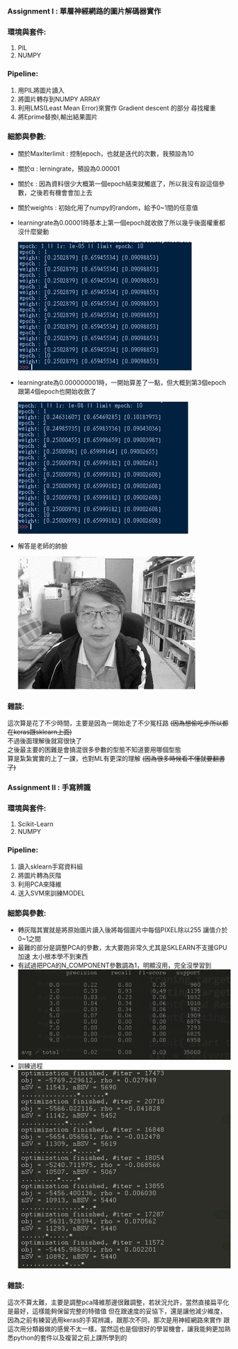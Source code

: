 ### Assignment I : 單層神經網路的圖片解碼器實作  

### 環境與套件:
1. PIL
2. NUMPY

### Pipeline:
1. 用PIL將圖片讀入
2. 將圖片轉存到NUMPY ARRAY
3. 利用LMS(Least Mean Error)來實作 Gradient descent 的部分 尋找權重
4. 將Eprime替換I,輸出結果圖片

### 細節與參數:
* 關於MaxIterlimit : 控制epoch，也就是迭代的次數，我預設為10

* 關於α : lerningrate，預設為0.00001

* 關於ε : 因為資料很少大概第一個epoch結束就觸底了，所以我沒有設這個參數，之後若有機會會加上去

* 關於weights : 初始化用了numpy的random，給予0~1間的任意值 
 
* learningrate為0.00001時基本上第一個epoch就收斂了所以幾乎後面權重都沒什麼變動 

  ![lr=1e-05](https://github.com/jt851113/ML2018_410421233/raw/master/photo/1e-05.JPG)
  
* learningrate為0.000000001時，一開始算差了一點，但大概到第3個epoch跟第4個epoch也開始收斂了

  ![lr=1e-08](https://github.com/jt851113/ML2018_410421233/raw/master/photo/1e-08.JPG)
  
* 解答是老師的帥臉
  
  ![ans](https://github.com/jt851113/ML2018_410421233/raw/master/photo/Iprime.jpg)

### 雜談:
這次算是花了不少時間，主要是因為一開始走了不少冤枉路 ~~(因為想偷吃步所以都在keras跟sklearn上面)~~  
不過後面理解後就寫很快了  
之後最主要的困難是會搞混很多參數的型態不知道要用哪個型態  
算是紮紮實實的上了一課，也對ML有更深的理解 ~~(因為很多時候看不懂就要翻書了)~~

### Assignment II : 手寫辨識

### 環境與套件:
1. Scikit-Learn
2. NUMPY

### Pipeline:
1. 讀入sklearn手寫資料組
2. 將圖片轉為灰階
3. 利用PCA來降維
4. 送入SVM來訓練MODEL

###  細節與參數:
* 轉灰階其實就是將原始圖片讀入後將每個圖片中每個PIXEL除以255 讓值介於0~1之間
* 最難的部分是調整PCA的參數，太大要跑非常久尤其是SKLEARN不支援GPU加速 太小根本學不到東西
* 有試過把PCA的N_COMPONENT參數調為1，明顯沒用，完全沒學習到
  ![FAIL](https://github.com/jt851113/ML2018_410421233/blob/master/photo/FAIL.png)
* 訓練過程
  ![Process](https://github.com/jt851113/ML2018_410421233/blob/master/photo/PROCESS.JPG)
  
### 雜談:
這次不算太難，主要是調整pca降維那邊很難調整，若狀況允許，當然直接扁平化是最好，這樣能夠保留完整的特徵值
但在跟速度的妥協下，還是讓他減少維度，因為之前有練習過用keras的手寫辨識，跟那次不同，那次是用神經網路來實作
跟這次用分類器做的感覺不太一樣，當然這也是個很好的學習機會，讓我能夠更加熟悉python的套件以及複習之前上課所學到的
